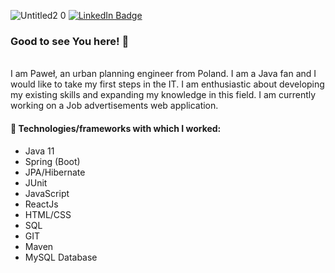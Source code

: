 ![Untitled2 0](https://user-images.githubusercontent.com/53838634/171231217-6658fa0b-5328-474f-b745-7a403cd5e582.png)
[![LinkedIn Badge](https://img.shields.io/badge/LinkedIn-Profile-informational?style=flat&logo=linkedin&logoColor=white&color=0D76A8)](https://www.linkedin.com/in/pawe%C5%82-p%C4%99kala/)
### Good to see You here! 👋


</br>
I am Paweł, an urban planning engineer from Poland. I am a Java fan and I would like to take my first steps in the IT. I am enthusiastic about developing my existing skills and expanding my knowledge in this field. I am currently working on a Job advertisements web application.


#### :wrench: Technologies/frameworks with which I worked:
- Java 11
- Spring (Boot)
- JPA/Hibernate
- JUnit
- JavaScript
- ReactJs
- HTML/CSS
- SQL
- GIT
- Maven
- MySQL Database

<!--
**Danee1852/Danee1852** is a ✨ _special_ ✨ repository because its `README.md` (this file) appears on your GitHub profile.

Here are some ideas to get you started:

- 🔭 I’m currently working on ...
- 🌱 I’m currently learning ...
- 👯 I’m looking to collaborate on ...
- 🤔 I’m looking for help with ...
- 💬 Ask me about ...
- 📫 How to reach me: ...
- 😄 Pronouns: ...
- ⚡ Fun fact: ...
-->
